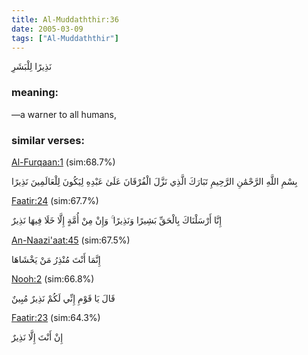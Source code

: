 ```yaml
---
title: Al-Muddaththir:36
date: 2005-03-09
tags: ["Al-Muddaththir"]
---
```

نَذِيرًا لِلْبَشَرِ
### meaning: 
—a warner to all humans,
### similar verses: 

[Al-Furqaan:1](/25/1) (sim:68.7%)

بِسْمِ اللَّهِ الرَّحْمَٰنِ الرَّحِيمِ تَبَارَكَ الَّذِي نَزَّلَ الْفُرْقَانَ عَلَىٰ عَبْدِهِ لِيَكُونَ لِلْعَالَمِينَ نَذِيرًا

[Faatir:24](/35/24) (sim:67.7%)

إِنَّا أَرْسَلْنَاكَ بِالْحَقِّ بَشِيرًا وَنَذِيرًا ۚ وَإِنْ مِنْ أُمَّةٍ إِلَّا خَلَا فِيهَا نَذِيرٌ

[An-Naazi'aat:45](/79/45) (sim:67.5%)

إِنَّمَا أَنْتَ مُنْذِرُ مَنْ يَخْشَاهَا

[Nooh:2](/71/2) (sim:66.8%)

قَالَ يَا قَوْمِ إِنِّي لَكُمْ نَذِيرٌ مُبِينٌ

[Faatir:23](/35/23) (sim:64.3%)

إِنْ أَنْتَ إِلَّا نَذِيرٌ
